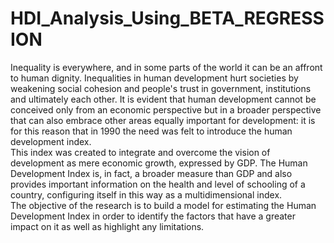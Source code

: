 # HDI_Analysis_Using_BETA_REGRESSION
Inequality is everywhere, and in some parts of the world it can be an affront to human dignity. Inequalities in human development hurt societies by weakening social cohesion and people's trust in government, institutions and ultimately each other.  It is evident that human development cannot be conceived only from an economic perspective but in a broader perspective that can also embrace other areas equally important for development: it is for this reason that in 1990 the need was felt to introduce the human development index.   
This index was created to integrate and overcome the vision of development as mere economic growth, expressed by GDP. The Human Development Index is, in fact, a broader measure than GDP and also provides important information on the health and level of schooling of a country, configuring itself in this way as a multidimensional index.  
The objective of the research is to build a model for estimating the Human Development Index in order to identify the factors that have a greater impact on it as well as highlight any limitations. 
